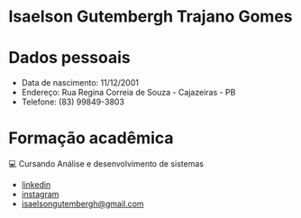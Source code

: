 # Isaelson Gutembergh Trajano Gomes 
# Dados pessoais
* Data de nascimento: 11/12/2001
* Endereço: Rua Regina Correia de Souza - Cajazeiras - PB
* Telefone: (83) 99849-3803
# Formação acadêmica 
💻 Cursando Análise e desenvolvimento de sistemas

* [linkedin](https://www.linkedin.com/in/isaelson-gutembergh-40a3861a6/)  
* [instagram](https://www.instagram.com/isaelson_g/)
* isaelsongutembergh@gmail.com
